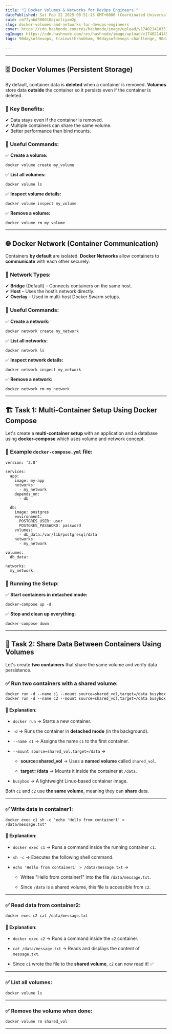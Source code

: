 ```yaml
---
title: "🚀 Docker Volumes & Networks for DevOps Engineers."
datePublished: Sat Feb 22 2025 08:51:13 GMT+0000 (Coordinated Universal Time)
cuid: cm7fynbd300010ajucliyam2p
slug: docker-volumes-and-networks-for-devops-engineers
cover: https://cdn.hashnode.com/res/hashnode/image/upload/v1740214103519/04a5d974-5d89-48fc-8b7b-6a0360df1a0a.jpeg
ogImage: https://cdn.hashnode.com/res/hashnode/image/upload/v1740214145439/9a908835-0a22-4713-b681-1b0835276b05.jpeg
tags: 90daysofdevops, trainwithshubham, 90daysofdevops-chanllenge, 90daysofdevopschallenge

---
```


---

## 🗄️ Docker Volumes (Persistent Storage)

By default, container data is **deleted** when a container is removed. **Volumes** store data **outside** the container so it persists even if the container is deleted.

### **📌 Key Benefits:**

✔ Data stays even if the container is removed.  
✔ Multiple containers can share the same volume.  
✔ Better performance than bind mounts.

### **🔗 Useful Commands:**

✅ **Create a volume:**

```plaintext
docker volume create my_volume
```

✅ **List all volumes:**

```plaintext
docker volume ls
```

✅ **Inspect volume details:**

```plaintext
docker volume inspect my_volume
```

✅ **Remove a volume:**

```plaintext
docker volume rm my_volume
```

---

## 🌐 Docker Network (Container Communication)

Containers **by default** are isolated. **Docker Networks** allow containers to **communicate** with each other securely.

### **📌 Network Types:**

✔ **Bridge** (Default) – Connects containers on the same host.  
✔ **Host** – Uses the host’s network directly.  
✔ **Overlay** – Used in multi-host Docker Swarm setups.

### **🔗 Useful Commands:**

✅ **Create a network:**

```plaintext
docker network create my_network
```

✅ **List all networks:**

```plaintext
docker network ls
```

✅ **Inspect network details:**

```plaintext
docker network inspect my_network
```

✅ **Remove a network:**

```plaintext
docker network rm my_network
```

---

## 🏗️ Task 1: Multi-Container Setup Using Docker Compose

Let's create a **multi-container setup** with an application and a database using **docker-compose** which uses volume and network concept.

### **🔗 Example** `docker-compose.yml` file:

```plaintext
version: '3.8'

services:
  app:
    image: my-app
    networks:
      - my_network
    depends_on:
      - db

  db:
    image: postgres
    environment:
      POSTGRES_USER: user
      POSTGRES_PASSWORD: password
    volumes:
      - db_data:/var/lib/postgresql/data
    networks:
      - my_network

volumes:
  db_data:

networks:
  my_network:
```

### **📌 Running the Setup:**

✅ **Start containers in detached mode:**

```plaintext
docker-compose up -d
```

✅ **Stop and clean up everything:**

```plaintext
docker-compose down
```

---

## 📂 Task 2: Share Data Between Containers Using Volumes

Let's create **two containers** that share the same volume and verify data persistence.

### ✅ **Run two containers with a shared volume:**

```plaintext
docker run -d --name c1 --mount source=shared_vol,target=/data busybox  
docker run -d --name c2 --mount source=shared_vol,target=/data busybox  
```

#### 🔹 Explanation:

* `docker run` → Starts a new container.
    
* `-d` → Runs the container in **detached mode** (in the background).
    
* `--name c1` → Assigns the name `c1` to the first container.
    
* `--mount source=shared_vol,target=/data` →
    
    * **source=shared\_vol** → Uses a **named volume** called `shared_vol`.
        
    * **target=/data** → Mounts it inside the container at `/data`.
        
* `busybox` → A lightweight Linux-based container image.
    

Both `c1` and `c2` use **the same volume**, meaning they can **share** data.

---

### ✅ **Write data in container1:**

```
docker exec c1 sh -c "echo 'Hello from container1' > /data/message.txt"
```

#### 🔹 Explanation:

* `docker exec c1` → Runs a command inside the running container `c1`.
    
* `sh -c` → Executes the following shell command.
    
* `echo 'Hello from container1' > /data/message.txt` →
    
    * Writes "Hello from container1" into the file `/data/message.txt`.
        
    * Since `/data` is a shared volume, this file is accessible from `c2`.
        

---

### ✅ **Read data from container2:**

```plaintext
docker exec c2 cat /data/message.txt
```

#### 🔹 Explanation:

* `docker exec c2` → Runs a command inside the `c2` container.
    
* `cat /data/message.txt` → Reads and displays the content of `message.txt`.
    
* Since `c1` wrote the file to the **shared volume**, `c2` can now read it! ✅
    

---

### ✅ **List all volumes:**

```plaintext
docker volume ls
```

---

### ✅ **Remove the volume when done:**

```plaintext
docker volume rm shared_vol
```

---